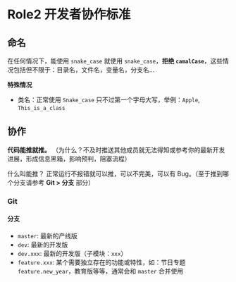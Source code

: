 # Role2 开发者协作标准

## 命名

在任何情况下，能使用 `snake_case` 就使用 `snake_case`，**拒绝 `camalCase`**，这些情况包括但不限于：目录名，文件名，变量名，分支名...

**特殊情况**

- 类名：正常使用 `Snake_case` 只不过第一个字母大写，举例：`Apple`, `This_is_a_class`

## 协作

**代码能推就推。** （为什么？不及时推送其他成员就无法得知或参考你的最新开发进展，形成信息黑箱，影响预判，阻塞流程）

什么叫能推？ 正常运行不报错就可以推，可以不完美，可以有 Bug。（至于推到哪个分支请参考 **Git > 分支** 部分）

### Git

#### 分支

- `master`: 最新的产线版
- `dev`: 最新的开发版
- `dev.xxx`: 最新的开发版（子模块：`xxx`）
- `feature.xxx`: 某个需要独立存在的功能或特性，如：节日专题 `feature.new_year`，教育版等等，通常会和 `master` 合并使用
